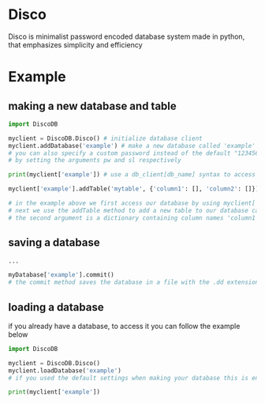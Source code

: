 # Disco
Disco is minimalist password encoded database system made in python, that emphasizes simplicity and efficiency

# Example

## making a new database and table

```python
import DiscoDB

myclient = DiscoDB.Disco() # initialize database client
myclient.addDatabase('example') # make a new database called 'example'
# you can also specify a custom password instead of the default "12345678" and a custom salt instead of 'salt_'
# by setting the arguments pw and sl respectively

print(myclient['example']) # use a db_client[db_name] syntax to access database

myclient['example'].addTable('mytable', {'column1': [], 'column2': []})

# in the example above we first access our database by using myclient['example']
# next we use the addTable method to add a new table to our database called 'mytable'
# the second argument is a dictionary containing column names 'column1' and 'column2' and their initial values (empty in both case)
```

## saving a database

```python
...

myDatabase['example'].commit() 
# the commit method saves the database in a file with the .dd extension encoded with an elliptic curve
```

## loading a database

if you already have a database, to access it you can follow the example below

```python
import DiscoDB

myclient = DiscoDB.Disco()
myclient.loadDatabase('example') 
# if you used the default settings when making your database this is enough else you can specify the pw and sl argument again

print(myclient['example'])
```
